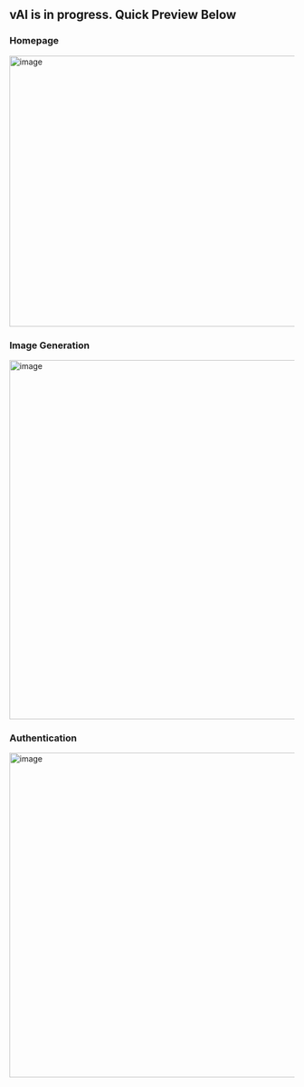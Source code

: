 ## vAI is in progress. Quick Preview Below

### Homepage
<img width="1361" height="478" alt="image" src="https://github.com/user-attachments/assets/e03b7a00-bd2c-47fe-bf1c-403bcf45813a" />


### Image Generation
<img width="1350" height="634" alt="image" src="https://github.com/user-attachments/assets/0625c408-ab80-4e6d-b5e9-1391569753b9" />

### Authentication
<img width="649" height="573" alt="image" src="https://github.com/user-attachments/assets/114b1c5b-ad4e-45e7-9f6c-a3a5d89e1b3e" />
